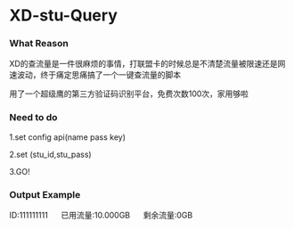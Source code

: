 # XD-stu-Query
### What Reason
XD的查流量是一件很麻烦的事情，打联盟卡的时候总是不清楚流量被限速还是网速波动，终于痛定思痛搞了一个一键查流量的脚本

用了一个超级鹰的第三方验证码识别平台，免费次数100次，家用够啦
### Need to do
1.set config api(name pass key)

2.set (stu_id,stu_pass)

3.GO!

### Output Example
ID:111111111&nbsp;&nbsp;&nbsp;&nbsp;&nbsp;&nbsp;已用流量:10.000GB&nbsp;&nbsp;&nbsp;&nbsp;&nbsp;&nbsp;剩余流量:0GB